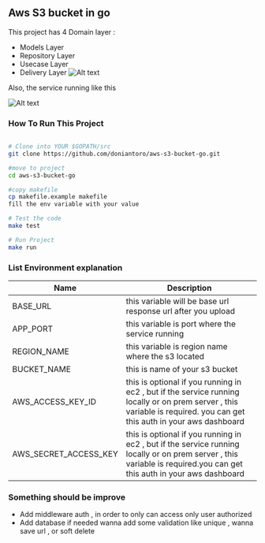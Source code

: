 ## Aws S3 bucket in go 

This project has 4 Domain layer :

- Models Layer
- Repository Layer
- Usecase Layer
- Delivery Layer
![Alt text](image-1.png)

Also, the service running like this

![Alt text](image-2.png)

### How To Run This Project

```bash

# Clone into YOUR $GOPATH/src
git clone https://github.com/doniantoro/aws-s3-bucket-go.git

#move to project
cd aws-s3-bucket-go

#copy makefile
cp makefile.example makefile
fill the env variable with your value

# Test the code
make test

# Run Project
make run


```
### List Environment explanation
                    
Name  | Description
------------- | -------------
BASE_URL  | this variable will be base url response url after you upload
APP_PORT  | this variable is port where the service running 
REGION_NAME  | this variable is region name where the s3 located 
BUCKET_NAME  | this is name of your s3 bucket
AWS_ACCESS_KEY_ID  | this is optional if you running in ec2 , but if the service running locally or on prem server , this variable is required. you can get this auth in your aws dashboard
AWS_SECRET_ACCESS_KEY  | this is optional if you running in ec2 , but if the service running locally or on prem server , this variable is required.you can get this auth in your aws dashboard

### Something should be improve 
- Add middleware auth , in order to only can access only user authorized
- Add database if needed wanna add some validation like unique , wanna save url , or soft delete
